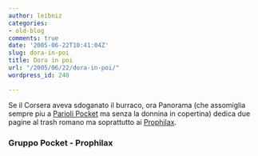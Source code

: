 ```yaml
---
author: leibniz
categories:
- old-blog
comments: true
date: '2005-06-22T10:41:04Z'
slug: dora-in-poi
title: Dora in poi
url: "/2005/06/22/dora-in-poi/"
wordpress_id: 240

---
```

Se il Corsera aveva sdoganato il burraco, ora Panorama (che assomiglia
sempre piu a [Parioli Pocket](http://www.gruppopocket.com/index2.html) ma senza la donnina in copertina) dedica due pagine al trash romano ma
soprattutto ai [Prophilax](http://www.prophilax.it/).  



### Gruppo Pocket - Prophilax


  

